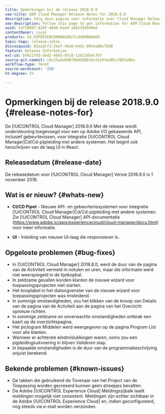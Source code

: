 ```yaml
---
title: Opmerkingen bij de release 2018.9.0
seo-title: AEM Cloud Manager Release Notes for 2018.9.0
description: Volg deze pagina voor informatie over Cloud Manager Release 2018.9.0.
seo-description: Follow this page to get information for AEM Cloud Manager Release 2018.9.0.
uuid: 3af5808f-828f-4846-bee4-1e62194b48ad
contentOwner: jsyal
products: SG_EXPERIENCEMANAGER/CLOUDMANAGER
topic-tags: release-notes
discoiquuid: 85a1dcf3-2eef-4ba8-b4d1-09e4a88c7bd0
feature: Release Information
exl-id: bf611743-ded2-4503-97c8-12b12454c7b7
source-git-commit: c0c25ada09879b850883dcd1e53ad05c7087a80a
workflow-type: tm+mt
source-wordcount: '258'
ht-degree: 1%

---
```


# Opmerkingen bij de release 2018.9.0 {#release-notes-for}

De [!UICONTROL Cloud Manager] 2018.9.0 Met de release wordt ondersteuning toegevoegd voor een op Adobe I/O gebaseerde API, inclusief gebeurtenissen, voor integratie [!UICONTROL Cloud Manager]Cd/Cd-pijpleiding met andere systemen. Het begint ook herschrijven van de laag UI in React.

## Releasedatum {#release-date}

De releasedatum voor [!UICONTROL Cloud Manager] Versie 2018.9.0 is 1 november 2018.

## Wat is er nieuw? {#whats-new}

* **CI/CD Pipet** - Nieuwe API- en gebeurtenissystemen voor integratie [!UICONTROL Cloud Manager]Cd/Cd-pijpleiding met andere systemen. Zie [!UICONTROL Cloud Manager] API-documentatie (https://www.adobe.io/apis/experiencecloud/cloud-manager/docs.html) voor meer informatie.

* **UI** - Inleiding van nieuwe UI-laag die responsiever is.

## Opgeloste problemen {#bug-fixes}

* In [!UICONTROL Cloud Manager] 2018.8.0, werd de duur van de pagina van de Activiteit vermeld in notulen en uren, maar die informatie werd niet weerspiegeld in de lijstkopbal.
* In zeldzame gevallen konden klanten de nieuwe wizard voor toepassingsprojecten niet starten.
* Het knoplabel in het dialoogvenster van de nieuwe wizard voor toepassingsprojecten was misleidend.
* In sommige omstandigheden, zou het klikken van de knoop van Details van de pagina van de Activiteit aan de pagina van het Overzicht opnieuw richten.
* In sommige zeldzame en onverwachte omstandigheden ontbrak een kaart op de overzichtspagina.
* Het pictogram Middelen werd weergegeven op de pagina Program List voor alle klanten.
* Wanneer er achterste eindmislukkingen waren, soms zou een pijpleidingsuitvoering in blijven *Valideren* stap.
* In bepaalde omstandigheden is de duur van de programmabeschrijving onjuist berekend.

## Bekende problemen {#known-issues}

* De takken die gebruikend de Tovenaar van het Project van de Toepassing worden gecreeerd kunnen geen streepjes bevatten.
* De Adobe [!UICONTROL Experience Cloud] Meldingszijbalk laadt meldingen mogelijk niet consistent. Meldingen zijn echter zichtbaar in de Adobe [!UICONTROL Experience Cloud] en, indien geconfigureerd, nog steeds via e-mail worden verzonden.
